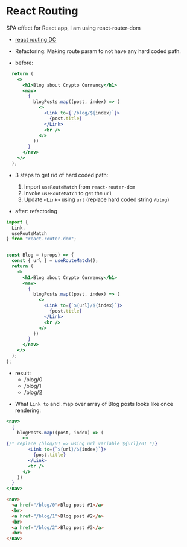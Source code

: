 # React Routing

SPA effect for React app, I am using react-router-dom

* [react routing DC](https://learn.digitalcrafts.com/flex/lessons/full-stack-frameworks/react-router/#overview)

* Refactoring: Making route param to not have any hard coded path.

- before:
```jsx
  return (
    <>
      <h1>Blog about Crypto Currency</h1>
      <nav>
        {
          blogPosts.map((post, index) => (
            <>
              <Link to={`/blog/${index}`}>
                {post.title}
              </Link>
              <br />
            </>
          ))
        }
      </nav>
    </>
  );
```
- 3 steps to get rid of hard coded path:
  1. Import `useRouteMatch` from `react-router-dom`
  2. Invoke `useRouteMatch` to get the `url`
  3. Update `<Link>` using `url` (replace hard coded string `/blog`)

- after: refactoring

```jsx
import {
  Link,
  useRouteMatch
} from "react-router-dom";


const Blog = (props) => {
  const { url } = useRouteMatch();
  return (
    <>
      <h1>Blog about Crypto Currency</h1>
      <nav>
        {
          blogPosts.map((post, index) => (
            <>
              <Link to={`${url}/${index}`}>
                {post.title}
              </Link>
              <br />
            </>
          ))
        }
      </nav>
    </>
  );
};

```

* result: 
  - /blog/0
  - /blog/1
  - /blog/2


- What `Link to` and .map over array of Blog posts looks like once rendering:
```jsx
<nav>
  {
    blogPosts.map((post, index) => (
      <>
{/* replace /blog/01 => using url variable ${url}/01 */}
        <Link to={`${url}/${index}`}>
          {post.title}
        </Link>
        <br />
      </>
    ))
  }
</nav>
```

```html
<nav>
  <a href="/blog/0">Blog post #1</a>
  <br>
  <a href="/blog/1">Blog post #2</a>
  <br>
  <a href="/blog/2">Blog post #3</a>
  <br>
</nav>
```
